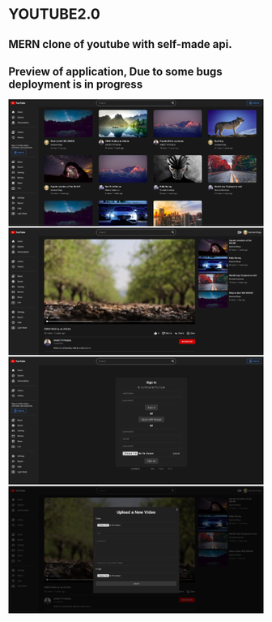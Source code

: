 # YOUTUBE2.0

## MERN clone of youtube with self-made api.
## Preview of application, Due to some bugs deployment is in progress

![alt text](https://github.com/AniketPithadia/YOUTUBE2.0/blob/main/Preview/first.png?raw=true)
![alt text](https://github.com/AniketPithadia/YOUTUBE2.0/blob/main/Preview/second.png?raw=true)
![alt text](https://github.com/AniketPithadia/YOUTUBE2.0/blob/main/Preview/third.png?raw=true)
![alt text](https://github.com/AniketPithadia/YOUTUBE2.0/blob/main/Preview/fourth.png?raw=true)



